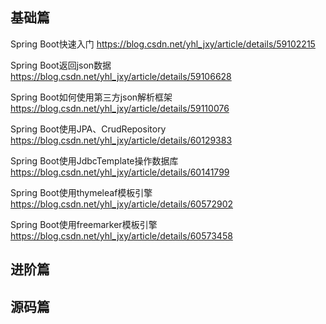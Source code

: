 ## 基础篇

Spring Boot快速入门 https://blog.csdn.net/yhl_jxy/article/details/59102215

Spring Boot返回json数据 https://blog.csdn.net/yhl_jxy/article/details/59106628

Spring Boot如何使用第三方json解析框架 https://blog.csdn.net/yhl_jxy/article/details/59110076

Spring Boot使用JPA、CrudRepository https://blog.csdn.net/yhl_jxy/article/details/60129383

Spring Boot使用JdbcTemplate操作数据库 https://blog.csdn.net/yhl_jxy/article/details/60141799

Spring Boot使用thymeleaf模板引擎 https://blog.csdn.net/yhl_jxy/article/details/60572902

Spring Boot使用freemarker模板引擎 https://blog.csdn.net/yhl_jxy/article/details/60573458

## 进阶篇


## 源码篇
